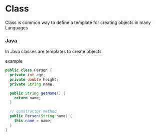 # Class
Class is common way to define a template for creating objects in many Languages

### Java

In Java classes are templates to create objects

example
```java
public class Person {
  private int age;
  private double height;
  private String name;

  public String getName() {
    return name;
  }

  // constructor method
  public Person(String name) {
    this.name = name;
  }
}

```
